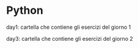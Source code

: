 # Python

day1: cartella che contiene gli esercizi del giorno 1

day3: cartella che contiene gli esercizi del giorno 2
